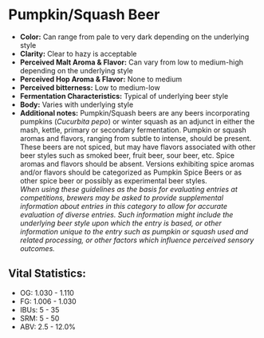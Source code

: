 # Pumpkin/Squash Beer

- **Color:** Can range from pale to very dark depending on the underlying style
- **Clarity:** Clear to hazy is acceptable
- **Perceived Malt Aroma & Flavor:** Can vary from low to medium-high depending on the underlying style
- **Perceived Hop Aroma & Flavor:** None to medium
- **Perceived bitterness:** Low to medium-low
- **Fermentation Characteristics:** Typical of underlying beer style
- **Body:** Varies with underlying style
- **Additional notes:** Pumpkin/Squash beers are any beers incorporating pumpkins (_Cucurbita pepo_) or winter squash as an adjunct in either the mash, kettle, primary or secondary fermentation. Pumpkin or squash aromas and flavors, ranging from subtle to intense, should be present. These beers are not spiced, but may have flavors associated with other beer styles such as smoked beer, fruit beer, sour beer, etc. Spice aromas and flavors should be absent. Versions exhibiting spice aromas and/or flavors should be categorized as Pumpkin Spice Beers or as other spice beer or possibly as experimental beer styles.	<br/>
_When using these guidelines as the basis for evaluating entries at competitions, brewers may be asked to provide supplemental information about entries in this category to allow for accurate evaluation of diverse entries. Such information might include the underlying beer style upon which the entry is based, or other information unique to the entry such as pumpkin or squash used and related processing, or other factors which influence perceived sensory outcomes._

## Vital Statistics:

- OG: 1.030 - 1.110
- FG: 1.006 - 1.030
- IBUs: 5 - 35
- SRM: 5 - 50
- ABV: 2.5 - 12.0%
